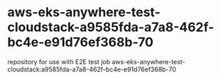 # aws-eks-anywhere-test-cloudstack-a9585fda-a7a8-462f-bc4e-e91d76ef368b-70
repository for use with E2E test job aws-eks-anywhere-test-cloudstack:a9585fda-a7a8-462f-bc4e-e91d76ef368b-70
